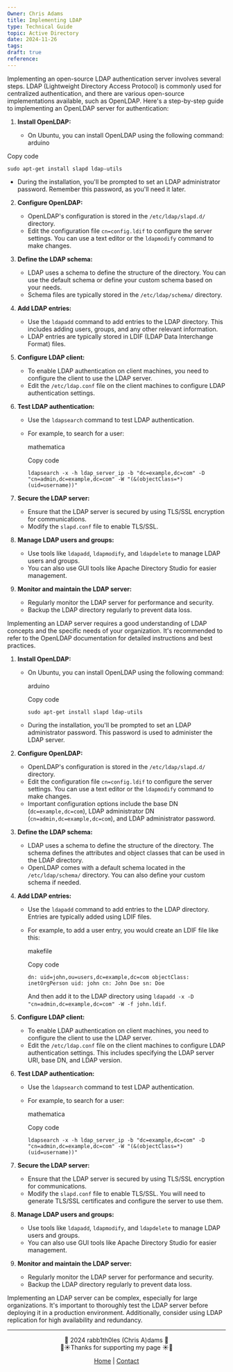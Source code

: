 ```yaml
---
Owner: Chris Adams
title: Implementing LDAP
type: Technical Guide
topic: Active Directory
date: 2024-11-26
tags: 
draft: true
reference:
---
```

Implementing an open-source LDAP authentication server involves several steps. LDAP (Lightweight Directory Access Protocol) is commonly used for centralized authentication, and there are various open-source implementations available, such as OpenLDAP. Here's a step-by-step guide to implementing an OpenLDAP server for authentication:

1. **Install OpenLDAP:**
    
    - On Ubuntu, you can install OpenLDAP using the following command:
arduino

Copy code

`sudo apt-get install slapd ldap-utils`

 - During the installation, you'll be prompted to set an LDAP administrator password. Remember this password, as you'll need it later.
2. **Configure OpenLDAP:**
    
    - OpenLDAP's configuration is stored in the `/etc/ldap/slapd.d/` directory.
    - Edit the configuration file `cn=config.ldif` to configure the server settings. You can use a text editor or the `ldapmodify` command to make changes.
3. **Define the LDAP schema:**
    
    - LDAP uses a schema to define the structure of the directory. You can use the default schema or define your custom schema based on your needs.
    - Schema files are typically stored in the `/etc/ldap/schema/` directory.
4. **Add LDAP entries:**
    
    - Use the `ldapadd` command to add entries to the LDAP directory. This includes adding users, groups, and any other relevant information.
    - LDAP entries are typically stored in LDIF (LDAP Data Interchange Format) files.
5. **Configure LDAP client:**
    
    - To enable LDAP authentication on client machines, you need to configure the client to use the LDAP server.
    - Edit the `/etc/ldap.conf` file on the client machines to configure LDAP authentication settings.
6. **Test LDAP authentication:**
    
    - Use the `ldapsearch` command to test LDAP authentication.
    - For example, to search for a user:
        
        mathematica
        
        Copy code
        
        `ldapsearch -x -h ldap_server_ip -b "dc=example,dc=com" -D "cn=admin,dc=example,dc=com" -W "(&(objectClass=*)(uid=username))"`
        
7. **Secure the LDAP server:**
    
    - Ensure that the LDAP server is secured by using TLS/SSL encryption for communications.
    - Modify the `slapd.conf` file to enable TLS/SSL.
8. **Manage LDAP users and groups:**
    
    - Use tools like `ldapadd`, `ldapmodify`, and `ldapdelete` to manage LDAP users and groups.
    - You can also use GUI tools like Apache Directory Studio for easier management.
9. **Monitor and maintain the LDAP server:**
    
    - Regularly monitor the LDAP server for performance and security.
    - Backup the LDAP directory regularly to prevent data loss.

Implementing an LDAP server requires a good understanding of LDAP concepts and the specific needs of your organization. It's recommended to refer to the OpenLDAP documentation for detailed instructions and best practices.


1. **Install OpenLDAP:**
    
    - On Ubuntu, you can install OpenLDAP using the following command:
        
        arduino
        
        Copy code
        
        `sudo apt-get install slapd ldap-utils`
        
    - During the installation, you'll be prompted to set an LDAP administrator password. This password is used to administer the LDAP server.
2. **Configure OpenLDAP:**
    
    - OpenLDAP's configuration is stored in the `/etc/ldap/slapd.d/` directory.
    - Edit the configuration file `cn=config.ldif` to configure the server settings. You can use a text editor or the `ldapmodify` command to make changes.
    - Important configuration options include the base DN (`dc=example,dc=com`), LDAP administrator DN (`cn=admin,dc=example,dc=com`), and LDAP administrator password.
3. **Define the LDAP schema:**
    
    - LDAP uses a schema to define the structure of the directory. The schema defines the attributes and object classes that can be used in the LDAP directory.
    - OpenLDAP comes with a default schema located in the `/etc/ldap/schema/` directory. You can also define your custom schema if needed.
4. **Add LDAP entries:**
    
    - Use the `ldapadd` command to add entries to the LDAP directory. Entries are typically added using LDIF files.
    - For example, to add a user entry, you would create an LDIF file like this:
        
        makefile
        
        Copy code
        
        `dn: uid=john,ou=users,dc=example,dc=com objectClass: inetOrgPerson uid: john cn: John Doe sn: Doe`
        
        And then add it to the LDAP directory using `ldapadd -x -D "cn=admin,dc=example,dc=com" -W -f john.ldif`.
5. **Configure LDAP client:**
    
    - To enable LDAP authentication on client machines, you need to configure the client to use the LDAP server.
    - Edit the `/etc/ldap.conf` file on the client machines to configure LDAP authentication settings. This includes specifying the LDAP server URI, base DN, and LDAP version.
6. **Test LDAP authentication:**
    
    - Use the `ldapsearch` command to test LDAP authentication.
    - For example, to search for a user:
        
        mathematica
        
        Copy code
        
        `ldapsearch -x -h ldap_server_ip -b "dc=example,dc=com" -D "cn=admin,dc=example,dc=com" -W "(&(objectClass=*)(uid=username))"`
        
7. **Secure the LDAP server:**
    
    - Ensure that the LDAP server is secured by using TLS/SSL encryption for communications.
    - Modify the `slapd.conf` file to enable TLS/SSL. You will need to generate TLS/SSL certificates and configure the server to use them.
8. **Manage LDAP users and groups:**
    
    - Use tools like `ldapadd`, `ldapmodify`, and `ldapdelete` to manage LDAP users and groups.
    - You can also use GUI tools like Apache Directory Studio for easier management.
9. **Monitor and maintain the LDAP server:**
    
    - Regularly monitor the LDAP server for performance and security.
    - Backup the LDAP directory regularly to prevent data loss.

Implementing an LDAP server can be complex, especially for large organizations. It's important to thoroughly test the LDAP server before deploying it in a production environment. Additionally, consider using LDAP replication for high availability and redundancy.

---
<div style="text-align: center;">
	<div class="gradient-text">👾 2024 rabb1th0les (Chris A)dams 👾</div> 
	🌴☀Thanks for supporting my page ☀🌴
	<nav>
		<ul style="list-style: none; padding: 0;">
			<div style="text-align: center;">
				<li><a href="index.html">Home</a> | <a href="Contact.html">Contact</a></li>
			</div>
		</ul>
	</nav>	
</div>